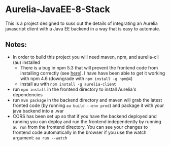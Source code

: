 # Aurelia-JavaEE-8-Stack
This is a project designed to suss out the details of integrating an Aurelia javascript client with a Java EE backend in a way that is easy to automate.

## Notes:
* In order to build this project you will need maven, npm, and aurelia-cli (au) installed
  * There is a bug in npm 5.3 that will prevent the frontend code from installing correctly (see [here](https://github.com/aurelia/cli/issues/253)). I have have been able to get it working with npm 4.6 (downgrade with `npm install -g npm@4`)
  * install au with `npm install -g aurelia-client`
* run `npm install` in the frontend directory to install Aurelia's dependencies
* run `mvm package` in the backend directory and maven will grab the latest fronted code (by running `au build --env prod`) and package it with your java backend into a .war
* CORS has been set up so that if you have the backend deployed and running you can deploy and run the frontend independently by running `au run` from the frontend directory. You can see your changes to frontend code automatically in the browser if you use the watch argument: `au run --watch`
